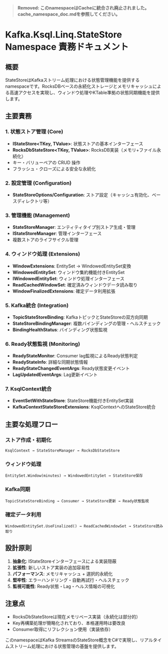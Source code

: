 > **Removed: このnamespaceはCacheに統合され廃止されました。cache_namespace_doc.mdを参照してください。**

# Kafka.Ksql.Linq.StateStore Namespace 責務ドキュメント

## 概要
StateStoreはKafkaストリーム処理における状態管理機能を提供するnamespaceです。RocksDBベースの永続化ストレージとメモリキャッシュによる高速アクセスを実現し、ウィンドウ処理やKTable準拠の状態同期機能を提供します。

## 主要責務

### 1. 状態ストア管理 (Core)
- **IStateStore<TKey, TValue>**: 状態ストアの基本インターフェース
- **RocksDbStateStore<TKey, TValue>**: RocksDB実装（メモリ+ファイル永続化）
- キー・バリューペアの CRUD 操作
- フラッシュ・クローズによる安全な永続化

### 2. 設定管理 (Configuration)
- **StateStoreOptions/Configuration**: ストア設定（キャッシュ有効化、ベースディレクトリ等）

### 3. 管理機能 (Management)
- **StateStoreManager**: エンティティタイプ別ストア生成・管理
- **IStateStoreManager**: 管理インターフェース
- 複数ストアのライフサイクル管理

### 4. ウィンドウ処理 (Extensions)
- **WindowExtensions**: EntitySet → WindowedEntitySet変換
- **WindowedEntitySet<T>**: ウィンドウ集約機能付きEntitySet
- **IWindowedEntitySet<T>**: ウィンドウ処理インターフェース
- **ReadCachedWindowSet<T>**: 確定済みウィンドウデータ読み取り
- **WindowFinalizedExtensions**: 確定データ利用拡張

### 5. Kafka統合 (Integration)
- **TopicStateStoreBinding<T>**: KafkaトピックとStateStoreの双方向同期
- **StateStoreBindingManager**: 複数バインディングの管理・ヘルスチェック
- **BindingHealthStatus**: バインディング状態監視

### 6. Ready状態監視 (Monitoring)
- **ReadyStateMonitor**: Consumer lag監視によるReady状態判定
- **ReadyStateInfo**: 詳細な同期状態情報
- **ReadyStateChangedEventArgs**: Ready状態変更イベント
- **LagUpdatedEventArgs**: Lag更新イベント

### 7. KsqlContext統合
- **EventSetWithStateStore<T>**: StateStore機能付きEntitySet実装
- **KafkaContextStateStoreExtensions**: KsqlContextへのStateStore統合

## 主要な処理フロー

### ストア作成・初期化
```
KsqlContext → StateStoreManager → RocksDbStateStore
```

### ウィンドウ処理
```
EntitySet.Window(minutes) → WindowedEntitySet → StateStore保存
```

### Kafka同期
```
TopicStateStoreBinding → Consumer → StateStore更新 → Ready状態監視
```

### 確定データ利用
```
WindowedEntitySet.UseFinalized() → ReadCachedWindowSet → StateStore読み取り
```

## 設計原則

1. **抽象化**: IStateStoreインターフェースによる実装隠蔽
2. **拡張性**: 新しいストア実装の追加容易性
3. **パフォーマンス**: メモリキャッシュ + 選択的永続化
4. **堅牢性**: エラーハンドリング・自動再試行・ヘルスチェック
5. **監視可能性**: Ready状態・Lag・ヘルス情報の可視化

## 注意点

- RocksDbStateStoreは現在メモリベース実装（永続化は部分的）
- Key再構築処理が簡略化されており、本格運用時は要改良
- Consumer取得にリフレクション使用（実装依存）

このnamespaceはKafka StreamsのStateStore概念をC#で実現し、リアルタイムストリーム処理における状態管理の基盤を提供します。